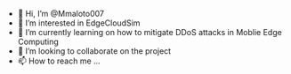 - 👋 Hi, I’m @Mmaloto007
- 👀 I’m interested in EdgeCloudSim 
- 🌱 I’m currently learning on how to mitigate DDoS attacks in Moblie Edge Computing
- 💞️ I’m looking to collaborate on the project
- 📫 How to reach me ...

<!---
Mmaloto007/Mmaloto007 is a ✨ special ✨ repository because its `README.md` (this file) appears on your GitHub profile.
You can click the Preview link to take a look at your changes.
--->
